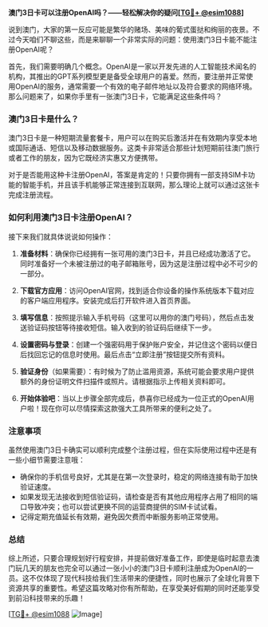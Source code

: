 **澳门3日卡可以注册OpenAI吗？——轻松解决你的疑问[[TG💪+ @esim1088](https://t.me/s/esim1088)]**

说到澳门，大家的第一反应可能是繁华的赌场、美味的葡式蛋挞和绚丽的夜景。不过今天咱们不聊这些，而是来聊聊一个非常实际的问题：使用澳门3日卡能不能注册OpenAI呢？

首先，我们需要明确几个概念。OpenAI是一家以开发先进的人工智能技术闻名的机构，其推出的GPT系列模型更是备受全球用户的喜爱。然而，要注册并正常使用OpenAI的服务，通常需要一个有效的电子邮件地址以及符合要求的网络环境。那么问题来了，如果你手里有一张澳门3日卡，它能满足这些条件吗？

### 澳门3日卡是什么？

澳门3日卡是一种短期流量套餐卡，用户可以在购买后激活并在有效期内享受本地或国际通话、短信以及移动数据服务。这类卡非常适合那些计划短期前往澳门旅行或者工作的朋友，因为它既经济实惠又方便携带。

对于是否能用这种卡注册OpenAI，答案是肯定的！只要你拥有一部支持SIM卡功能的智能手机，并且该手机能够正常连接到互联网，那么理论上就可以通过这张卡完成注册流程。

### 如何利用澳门3日卡注册OpenAI？

接下来我们就具体说说如何操作：

1. **准备材料**：确保你已经拥有一张可用的澳门3日卡，并且已经成功激活了它。同时准备好一个未被注册过的电子邮箱账号，因为这是注册过程中必不可少的一部分。
   
2. **下载官方应用**：访问OpenAI官网，找到适合你设备的操作系统版本下载对应的客户端应用程序。安装完成后打开软件进入首页界面。

3. **填写信息**：按照提示输入手机号码（这里可以用你的澳门号码），然后点击发送验证码按钮等待接收短信。输入收到的验证码后继续下一步。

4. **设置密码与登录**：创建一个强密码用于保护账户安全，并记住这个密码以便日后找回忘记的信息时使用。最后点击“立即注册”按钮提交所有资料。

5. **验证身份**（如果需要）：有时候为了防止滥用资源，系统可能会要求用户提供额外的身份证明文件扫描件或照片。请根据指示上传相关资料即可。

6. **开始体验吧**：当以上步骤全部完成后，恭喜你已经成为一位正式的OpenAI用户啦！现在你可以尽情探索这款强大工具所带来的便利之处了。

### 注意事项

虽然使用澳门3日卡确实可以顺利完成整个注册过程，但在实际使用过程中还是有一些小细节需要注意哦：
- 确保你的手机信号良好，尤其是在第一次登录时，稳定的网络连接有助于加快验证速度。
- 如果发现无法接收到短信验证码，请检查是否有其他应用程序占用了相同的端口导致冲突；也可以尝试更换不同的运营商提供的SIM卡试试看。
- 记得定期充值延长有效期，避免因欠费而中断服务影响正常使用。

### 总结

综上所述，只要合理规划好行程安排，并提前做好准备工作，即使是临时起意去澳门玩几天的朋友也完全可以通过一张小小的澳门3日卡顺利注册成为OpenAI的一员。这不仅体现了现代科技给我们生活带来的便捷性，同时也展示了全球化背景下资源共享的重要性。希望这篇攻略对你有所帮助，在享受美好假期的同时还能享受到前沿科技带来的乐趣！

[[TG💪+ @esim1088](https://t.me/s/esim1088) ![Image](https://i.postimg.cc/4NQfJmqS/Snipaste-2025-05-13-00-14-12.png)]